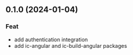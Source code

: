 ## 0.1.0 (2024-01-04)

### Feat

- add authentication integration
- add ic-angular and ic-build-angular packages
